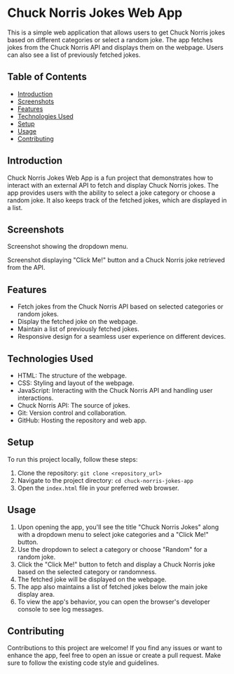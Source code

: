 # Chuck Norris Jokes Web App

This is a simple web application that allows users to get Chuck Norris jokes based on different categories or select a random joke. The app fetches jokes from the Chuck Norris API and displays them on the webpage. Users can also see a list of previously fetched jokes.

## Table of Contents

- [Introduction](#introduction)
- [Screenshots](#screenshots)
- [Features](#features)
- [Technologies Used](#technologies-used)
- [Setup](#setup)
- [Usage](#usage)
- [Contributing](#contributing)

## Introduction

Chuck Norris Jokes Web App is a fun project that demonstrates how to interact with an external API to fetch and display Chuck Norris jokes. The app provides users with the ability to select a joke category or choose a random joke. It also keeps track of the fetched jokes, which are displayed in a list.

## Screenshots



Screenshot showing the dropdown menu.



Screenshot displaying "Click Me!" button and a Chuck Norris joke retrieved from the API.

## Features

- Fetch jokes from the Chuck Norris API based on selected categories or random jokes.
- Display the fetched joke on the webpage.
- Maintain a list of previously fetched jokes.
- Responsive design for a seamless user experience on different devices.

## Technologies Used

- HTML: The structure of the webpage.
- CSS: Styling and layout of the webpage.
- JavaScript: Interacting with the Chuck Norris API and handling user interactions.
- Chuck Norris API: The source of jokes.
- Git: Version control and collaboration.
- GitHub: Hosting the repository and web app.

## Setup

To run this project locally, follow these steps:

1. Clone the repository: `git clone <repository_url>`
2. Navigate to the project directory: `cd chuck-norris-jokes-app`
3. Open the `index.html` file in your preferred web browser.

## Usage

1. Upon opening the app, you'll see the title "Chuck Norris Jokes" along with a dropdown menu to select joke categories and a "Click Me!" button.
2. Use the dropdown to select a category or choose "Random" for a random joke.
3. Click the "Click Me!" button to fetch and display a Chuck Norris joke based on the selected category or randomness.
4. The fetched joke will be displayed on the webpage.
5. The app also maintains a list of fetched jokes below the main joke display area.
6. To view the app's behavior, you can open the browser's developer console to see log messages.

## Contributing

Contributions to this project are welcome! If you find any issues or want to enhance the app, feel free to open an issue or create a pull request. Make sure to follow the existing code style and guidelines.

